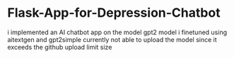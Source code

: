 # Flask-App-for-Depression-Chatbot
i implemented an AI chatbot app on the model gpt2 model i finetuned using aitextgen and gpt2simple
currently not able to upload the model since it exceeds the github upload limit size
